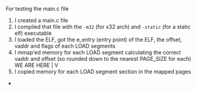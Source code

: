 For testing the main.c file
1. I created a main.c file
1. I compiled that file with the `-m32` (for x32 arch) and `-static` (for a static elf) executable
1. I loaded the ELF, got the e_entry (entry point) of the ELF, the offset, vaddr and flags of each LOAD segments
1. I mmap'ed memory for each LOAD segment calculating the correct vaddr and offset (so rounded down to the nearest PAGE_SIZE for each)
WE ARE HERE
|
V
1. I copied memory for each LOAD segment section in the mapped pages
-